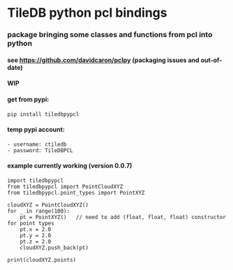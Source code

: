 # TileDB python pcl bindings

### package bringing some classes and functions from pcl into python

#### see https://github.com/davidcaron/pclpy (packaging issues and out-of-date)

#### WIP

#### get from pypi:
``
pip install tiledbpypcl
``
#### temp pypi account:
    - username: ctiledb
    - password: TileDBPCL

#### example currently working (version 0.0.7)

```
import tiledbpypcl
from tiledbpypcl import PointCloudXYZ
from tiledbpypcl.point_types import PointXYZ

cloudXYZ = PointCloudXYZ()
for _ in range(100):
    pt = PointXYZ()   // need to add (float, float, float) constructor for point types
    pt.x = 2.0
    pt.y = 2.0
    pt.z = 2.0
    cloudXYZ.push_back(pt)
    
print(cloudXYZ.points)
```